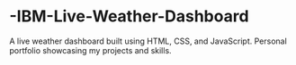 # -IBM-Live-Weather-Dashboard
A live weather dashboard built using HTML, CSS, and JavaScript.  Personal portfolio showcasing my projects and skills.
